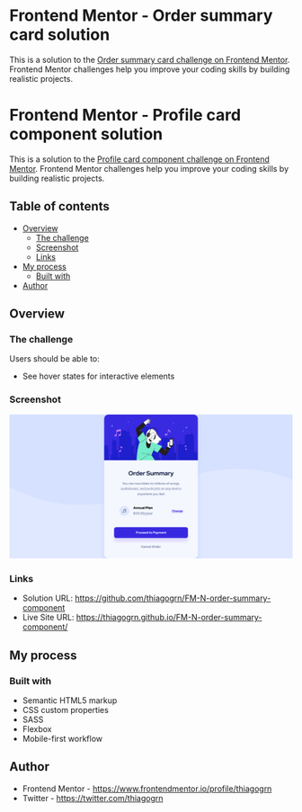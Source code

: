 # Frontend Mentor - Order summary card solution

This is a solution to the [Order summary card challenge on Frontend Mentor](https://www.frontendmentor.io/challenges/order-summary-component-QlPmajDUj). Frontend Mentor challenges help you improve your coding skills by building realistic projects. 

# Frontend Mentor - Profile card component solution

This is a solution to the [Profile card component challenge on Frontend Mentor](https://www.frontendmentor.io/challenges/profile-card-component-cfArpWshJ). Frontend Mentor challenges help you improve your coding skills by building realistic projects. 

## Table of contents

- [Overview](#overview)
  - [The challenge](#the-challenge)
  - [Screenshot](#screenshot)
  - [Links](#links)
- [My process](#my-process)
  - [Built with](#built-with)
- [Author](#author)

## Overview

### The challenge

Users should be able to:

- See hover states for interactive elements

### Screenshot

![](./design/screenshot.jpg)

### Links

- Solution URL: https://github.com/thiagogrn/FM-N-order-summary-component
- Live Site URL: https://thiagogrn.github.io/FM-N-order-summary-component/

## My process

### Built with

- Semantic HTML5 markup
- CSS custom properties
- SASS
- Flexbox
- Mobile-first workflow

## Author

- Frontend Mentor - https://www.frontendmentor.io/profile/thiagogrn
- Twitter - https://twitter.com/thiagogrn
